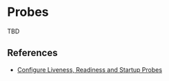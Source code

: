# Probes

TBD

## References
* [Configure Liveness, Readiness and Startup Probes](https://kubernetes.io/docs/tasks/configure-pod-container/configure-liveness-readiness-startup-probes)
